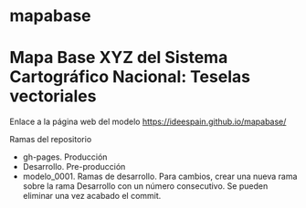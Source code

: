 # mapabase
# Mapa Base XYZ del Sistema Cartográfico Nacional: Teselas vectoriales

Enlace a la página web del modelo
https://ideespain.github.io/mapabase/

Ramas del repositorio
- gh-pages. Producción
- Desarrollo. Pre-producción
- modelo_0001. Ramas de desarrollo. Para cambios, crear una nueva rama sobre la rama Desarrollo con un número consecutivo. Se pueden eliminar una vez acabado el commit.
